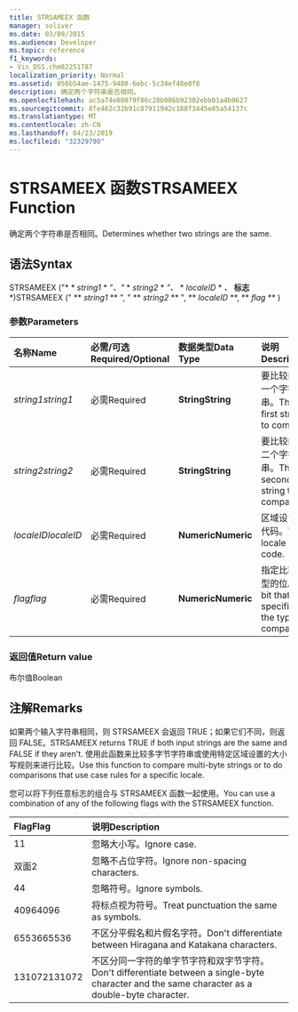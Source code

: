 ```yaml
---
title: STRSAMEEX 函数
manager: soliver
ms.date: 03/09/2015
ms.audience: Developer
ms.topic: reference
f1_keywords:
- Vis_DSS.chm82251787
localization_priority: Normal
ms.assetid: 056b54ae-1475-9480-6ebc-5c34ef48e0f8
description: 确定两个字符串是否相同。
ms.openlocfilehash: ac5a74e08079f86c28b086b92302ebb01a4b0627
ms.sourcegitcommit: 8fe462c32b91c87911942c188f3445e85a54137c
ms.translationtype: MT
ms.contentlocale: zh-CN
ms.lasthandoff: 04/23/2019
ms.locfileid: "32329790"
---
```

# <a name="strsameex-function"></a><span data-ttu-id="11821-103">STRSAMEEX 函数</span><span class="sxs-lookup"><span data-stu-id="11821-103">STRSAMEEX Function</span></span>

<span data-ttu-id="11821-104">确定两个字符串是否相同。</span><span class="sxs-lookup"><span data-stu-id="11821-104">Determines whether two strings are the same.</span></span>
  
## <a name="syntax"></a><span data-ttu-id="11821-105">语法</span><span class="sxs-lookup"><span data-stu-id="11821-105">Syntax</span></span>

<span data-ttu-id="11821-106">STRSAMEEX ("\* \* *string1* \* *"、"* \* *string2* \* *"、* \* *localeID* \* *、* **标志** \*)</span><span class="sxs-lookup"><span data-stu-id="11821-106">STRSAMEEX (" \*\* *string1* \*\* ", " \*\* *string2* \*\* ", \*\* *localeID* \*\*, \*\* *flag* \*\* )</span></span> 
  
### <a name="parameters"></a><span data-ttu-id="11821-107">参数</span><span class="sxs-lookup"><span data-stu-id="11821-107">Parameters</span></span>

|<span data-ttu-id="11821-108">**名称**</span><span class="sxs-lookup"><span data-stu-id="11821-108">**Name**</span></span>|<span data-ttu-id="11821-109">**必需/可选**</span><span class="sxs-lookup"><span data-stu-id="11821-109">**Required/Optional**</span></span>|<span data-ttu-id="11821-110">**数据类型**</span><span class="sxs-lookup"><span data-stu-id="11821-110">**Data Type**</span></span>|<span data-ttu-id="11821-111">**说明**</span><span class="sxs-lookup"><span data-stu-id="11821-111">**Description**</span></span>|
|:-----|:-----|:-----|:-----|
| <span data-ttu-id="11821-112">_string1_</span><span class="sxs-lookup"><span data-stu-id="11821-112">_string1_</span></span> <br/> |<span data-ttu-id="11821-113">必需</span><span class="sxs-lookup"><span data-stu-id="11821-113">Required</span></span>  <br/> |<span data-ttu-id="11821-114">**String**</span><span class="sxs-lookup"><span data-stu-id="11821-114">**String**</span></span> <br/> |<span data-ttu-id="11821-115">要比较的第一个字符串。</span><span class="sxs-lookup"><span data-stu-id="11821-115">The first string to compare.</span></span>  <br/> |
| <span data-ttu-id="11821-116">_string2_</span><span class="sxs-lookup"><span data-stu-id="11821-116">_string2_</span></span> <br/> |<span data-ttu-id="11821-117">必需</span><span class="sxs-lookup"><span data-stu-id="11821-117">Required</span></span>  <br/> |<span data-ttu-id="11821-118">**String**</span><span class="sxs-lookup"><span data-stu-id="11821-118">**String**</span></span> <br/> | <span data-ttu-id="11821-119">要比较的第二个字符串。</span><span class="sxs-lookup"><span data-stu-id="11821-119">The second string to compare.</span></span>  <br/> |
| <span data-ttu-id="11821-120">_localeID_</span><span class="sxs-lookup"><span data-stu-id="11821-120">_localeID_</span></span> <br/> |<span data-ttu-id="11821-121">必需</span><span class="sxs-lookup"><span data-stu-id="11821-121">Required</span></span>  <br/> |<span data-ttu-id="11821-122">**Numeric**</span><span class="sxs-lookup"><span data-stu-id="11821-122">**Numeric**</span></span> <br/> |<span data-ttu-id="11821-123">区域设置 ID 代码。</span><span class="sxs-lookup"><span data-stu-id="11821-123">The locale ID code.</span></span>  <br/> |
| <span data-ttu-id="11821-124">_flag_</span><span class="sxs-lookup"><span data-stu-id="11821-124">_flag_</span></span> <br/> |<span data-ttu-id="11821-125">必需</span><span class="sxs-lookup"><span data-stu-id="11821-125">Required</span></span>  <br/> |<span data-ttu-id="11821-126">**Numeric**</span><span class="sxs-lookup"><span data-stu-id="11821-126">**Numeric**</span></span> <br/> | <span data-ttu-id="11821-127">指定比较类型的位。</span><span class="sxs-lookup"><span data-stu-id="11821-127">A bit that specifies the type of comparison.</span></span>  <br/> |
   
### <a name="return-value"></a><span data-ttu-id="11821-128">返回值</span><span class="sxs-lookup"><span data-stu-id="11821-128">Return value</span></span>

<span data-ttu-id="11821-129">布尔值</span><span class="sxs-lookup"><span data-stu-id="11821-129">Boolean</span></span>
  
## <a name="remarks"></a><span data-ttu-id="11821-130">注解</span><span class="sxs-lookup"><span data-stu-id="11821-130">Remarks</span></span>

<span data-ttu-id="11821-131">如果两个输入字符串相同，则 STRSAMEEX 会返回 TRUE；如果它们不同，则返回 FALSE。</span><span class="sxs-lookup"><span data-stu-id="11821-131">STRSAMEEX returns TRUE if both input strings are the same and FALSE if they aren't.</span></span> <span data-ttu-id="11821-132">使用此函数来比较多字节字符串或使用特定区域设置的大小写规则来进行比较。</span><span class="sxs-lookup"><span data-stu-id="11821-132">Use this function to compare multi-byte strings or to do comparisons that use case rules for a specific locale.</span></span>
  
<span data-ttu-id="11821-133">您可以将下列任意标志的组合与 STRSAMEEX 函数一起使用。</span><span class="sxs-lookup"><span data-stu-id="11821-133">You can use a combination of any of the following flags with the STRSAMEEX function.</span></span>
  
|<span data-ttu-id="11821-134">**Flag**</span><span class="sxs-lookup"><span data-stu-id="11821-134">**Flag**</span></span>|<span data-ttu-id="11821-135">**说明**</span><span class="sxs-lookup"><span data-stu-id="11821-135">**Description**</span></span>|
|:-----|:-----|
|<span data-ttu-id="11821-136">1</span><span class="sxs-lookup"><span data-stu-id="11821-136">1</span></span>  <br/> |<span data-ttu-id="11821-137">忽略大小写。</span><span class="sxs-lookup"><span data-stu-id="11821-137">Ignore case.</span></span>  <br/> |
|<span data-ttu-id="11821-138">双面</span><span class="sxs-lookup"><span data-stu-id="11821-138">2</span></span>  <br/> |<span data-ttu-id="11821-139">忽略不占位字符。</span><span class="sxs-lookup"><span data-stu-id="11821-139">Ignore non-spacing characters.</span></span>  <br/> |
|<span data-ttu-id="11821-140">4</span><span class="sxs-lookup"><span data-stu-id="11821-140">4</span></span>  <br/> |<span data-ttu-id="11821-141">忽略符号。</span><span class="sxs-lookup"><span data-stu-id="11821-141">Ignore symbols.</span></span>  <br/> |
|<span data-ttu-id="11821-142">4096</span><span class="sxs-lookup"><span data-stu-id="11821-142">4096</span></span>  <br/> |<span data-ttu-id="11821-143">将标点视为符号。</span><span class="sxs-lookup"><span data-stu-id="11821-143">Treat punctuation the same as symbols.</span></span>  <br/> |
|<span data-ttu-id="11821-144">65536</span><span class="sxs-lookup"><span data-stu-id="11821-144">65536</span></span>  <br/> |<span data-ttu-id="11821-145">不区分平假名和片假名字符。</span><span class="sxs-lookup"><span data-stu-id="11821-145">Don't differentiate between Hiragana and Katakana characters.</span></span>  <br/> |
|<span data-ttu-id="11821-146">131072</span><span class="sxs-lookup"><span data-stu-id="11821-146">131072</span></span>  <br/> |<span data-ttu-id="11821-147">不区分同一字符的单字节字符和双字节字符。</span><span class="sxs-lookup"><span data-stu-id="11821-147">Don't differentiate between a single-byte character and the same character as a double-byte character.</span></span>  <br/> |
   

